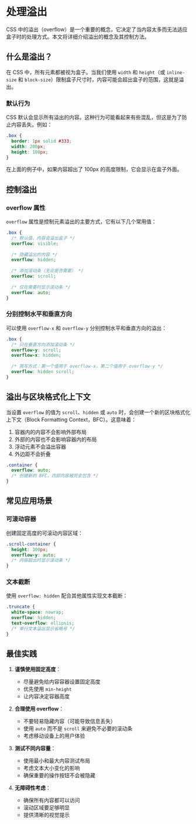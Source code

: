# 处理溢出

CSS 中的溢出（overflow）是一个重要的概念，它决定了当内容太多而无法适应盒子时的处理方式。本文将详细介绍溢出的概念及其控制方法。

## 什么是溢出？

在 CSS 中，所有元素都被视为盒子。当我们使用 `width` 和 `height`（或 `inline-size` 和 `block-size`）限制盒子尺寸时，内容可能会超出盒子的范围，这就是溢出。

### 默认行为

CSS 默认会显示所有溢出的内容。这种行为可能看起来有些混乱，但这是为了防止内容丢失。例如：

```css
.box {
  border: 1px solid #333;
  width: 200px;
  height: 100px;
} 
```

在上面的例子中，如果内容超出了 100px 的高度限制，它会显示在盒子外面。

## 控制溢出

### overflow 属性

`overflow` 属性是控制元素溢出的主要方式，它有以下几个常用值：

```css
.box {
  /* 默认值，内容会溢出盒子 */
  overflow: visible;
  
  /* 隐藏溢出的内容 */
  overflow: hidden;
  
  /* 添加滚动条（无论是否需要） */
  overflow: scroll;
  
  /* 仅在需要时显示滚动条 */
  overflow: auto;
}
```

### 分别控制水平和垂直方向

可以使用 `overflow-x` 和 `overflow-y` 分别控制水平和垂直方向的溢出：

```css
.box {
  /* 只在垂直方向添加滚动条 */
  overflow-y: scroll;
  overflow-x: hidden;
  
  /* 简写方式：第一个值用于 overflow-x，第二个值用于 overflow-y */
  overflow: hidden scroll;
}
```

## 溢出与区块格式化上下文

当设置 `overflow` 的值为 `scroll`、`hidden` 或 `auto` 时，会创建一个新的区块格式化上下文（Block Formatting Context，BFC）。这意味着：

1. 容器内的内容不会影响外部布局
2. 外部的内容也不会影响容器内的布局
3. 浮动元素不会溢出容器
4. 外边距不会折叠

```css
.container {
  overflow: auto;
  /* 创建新的 BFC，内部内容被完全包含 */
}
```

## 常见应用场景

### 可滚动容器

创建固定高度的可滚动内容区域：

```css
.scroll-container {
  height: 300px;
  overflow-y: auto;
  /* 内容超出时显示滚动条 */
}
```

### 文本截断

使用 `overflow: hidden` 配合其他属性实现文本截断：

```css
.truncate {
  white-space: nowrap;
  overflow: hidden;
  text-overflow: ellipsis;
  /* 单行文本溢出显示省略号 */
}
```

## 最佳实践

1. **谨慎使用固定高度**：
   - 尽量避免给内容容器设置固定高度
   - 优先使用 `min-height`
   - 让内容决定容器高度

2. **合理使用 overflow**：
   - 不要轻易隐藏内容（可能导致信息丢失）
   - 使用 `auto` 而不是 `scroll` 来避免不必要的滚动条
   - 考虑移动设备上的用户体验

3. **测试不同内容量**：
   - 使用最小和最大内容测试布局
   - 考虑文本大小变化的影响
   - 确保重要的操作按钮不会被隐藏

4. **无障碍性考虑**：
   - 确保所有内容都可以访问
   - 滚动区域要足够明显
   - 提供清晰的视觉提示
